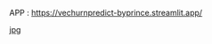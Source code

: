 APP  : https://vechurnpredict-byprince.streamlit.app/

[jpg](https://github.com/princevalerie/All_project/blob/main/Streamlit%20APP/VE%20Churn%20Predict/task2churn.jpg?raw=true)
